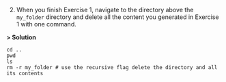 2. When you finish Exercise 1, navigate to the directory above the `my_folder` directory and delete all the content you generated in Exercise 1 with one command.

**> Solution**
```
cd ..
pwd
ls
rm -r my_folder # use the recursive flag delete the directory and all its contents
```